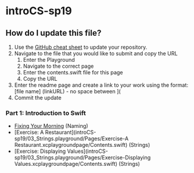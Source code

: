# introCS-sp19

## How do I update this file?
1. Use the [GitHub cheat sheet](https://drive.google.com/open?id=13uLdSkB9FK4YClBhZaQYpAz-5gcX8SVpx8qLW7941zM) to update your repository.
2. Navigate to the file that you would like to submit and copy the URL
    1. Enter the Playground
    2. Navigate to the correct page
    3. Enter the contents.swift file for this page
    4. Copy the URL
3. Enter the readme page and create a link to your work using the format: [file name] (linkURL) - no space between ](
4. Commit the update

### Part 1: Introduction to Swift
* [Fixing Your Morning](introCS-sp19/02_Naming.playground/Pages/12-ExerciseMorning.xcplaygroundpage/Contents.swift) (Naming)
* [Exercise: A Restaurant](introCS-sp19/03_Strings.playground/Pages/Exercise-A Restaurant.xcplaygroundpage/Contents.swift) (Strings)
* [Exercise: Displaying Values](introCS-sp19/03_Strings.playground/Pages/Exercise-Displaying Values.xcplaygroundpage/Contents.swift) (Strings)
